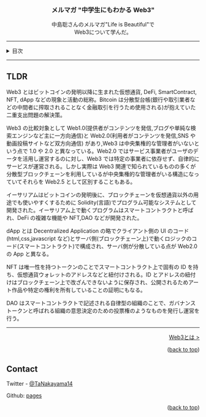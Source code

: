 <a name="readme-top"></a>

<!-- PROJECT LOGO -->
<br />
<div align="center">
  <!-- <a href="https://github.com/github_username/repo_name">
    <img src="images/logo.png" alt="Logo" width="80" height="80">
  </a> -->

<h3 align="center">メルマガ "中学生にもわかる Web3"</h3>

  <p align="center">
    中島聡さんのメルマガ"Life is Beautiful"で<br>
    Web3について学んだ。
    <br />
  </p>
</div>

---

<!-- TABLE OF CONTENTS -->
<details>
  <summary>目次</summary>
  <ol>
    <li>
      <a href="#tldr">TLDR</a>
    </li>
    <li>
      <a href="what-is-web3">Web3とは</a>
      <ul>
        <li><a href="#">Web3</a></li>
        <li><a href="#">Web2.5</a></li>
        <li><a href="#">Web2.0</a></li>
      </ul>
    </li>
    <li><a href="bitcoin">Bitcoin</a></li>
    <li><a href="ethereum">Ethereum</a></li>
    <li><a href="#">DeFi</a></li>
    <li><a href="#">NFT</a></li>
    <li><a href="#">DAO</a></li>
    <li><a href="#">ファンド(a16z)</a></li>
    <li><a href="#">Web3 学習法</a></li>
    <li><a href="#">感想</a></li>
    <li><a href="#">参照</a></li>
  </ol>
</details>

---

## TLDR

Web3 とはビットコインの発明以降に生まれた仮想通貨, DeFi, SmartContract, NFT, dApp などの現象と活動の総称。Bitcoin は分散型台帳(銀行や取引業者などの中間者に搾取されることなく金融取引を行うため使用される)が抱えていた二重支出問題の解決策。

Web3 の比較対象として Web1.0(提供者がコンテンツを発信,ブログや単純な検索エンジンなど主に一方向通信)と Web2.0(利用者がコンテンツを発信,SNS や動画投稿サイトなど双方向通信) があり,Web3 は中央集権的な管理者がいないという点で 1.0 や 2.0 と異なっている。Web2.0 ではサービス事業者がユーザのデータを活用し運営するのに対し、Web3 では特定の事業者に依存せず、自律的にサービスが運営される。しかし実際は Web3 関連で知られているものの多くが分散型ブロックチェーンを利用しているが中央集権的な管理者がいる構造になっていてそれらを Web2.5 として区別することもある。

イーサリアムはビットコインの発明後に、ブロックチェーンを仮想通貨以外の用途でも使いやすくするために Solidity(言語)でプログラム可能なシステムとして開発された。イーサリアム上で動くプログラムはスマートコントラクトと呼ばれ、DeFi の複雑な機能や NFT,DAO などが開発された。

dApp とは Decentralized Application の略でクライアント側の UI のコード(html,css,javascript など)とサーバ側(ブロックチェーン上)で動くロジックのコード(スマートコントラクト)で構成され、サーバ側が分散している点が Web2.0 の App と異なる。

NFT は唯一性を持つトークンのことでスマートコントラクト上で固有の ID を持ち、仮想通貨ウォレットのアドレスなどと紐付けされる。ID とアドレスの紐付けはブロックチェーン上で改ざんできないように保存され、公開されるためアート作品や特定の権利を所有していることの証明にもなる。

DAO はスマートコントラクトで記述される自律型の組織のことで、ガバナンストークンと呼ばれる組織の意思決定のための投票権のようなものを発行し運営を行う。

---

<p align="right"><a href="what-is-web3">Web3とは ></a></p>

<p align="right">(<a href="#readme-top">back to top</a>)</p>

<!-- CONTACT -->

## Contact

Twitter - [@TaNakayama14](https://twitter.com/TaNakayama14)

Github: [pages](https://github.com/tnakayama256/tnakayama256.github.io)

<p align="right">(<a href="#readme-top">back to top</a>)</p>

<!-- ACKNOWLEDGMENTS -->

<!-- ## Acknowledgments
-   []() -->

<!-- MARKDOWN LINKS & IMAGES -->
<!-- https://www.markdownguide.org/basic-syntax/#reference-style-links -->
